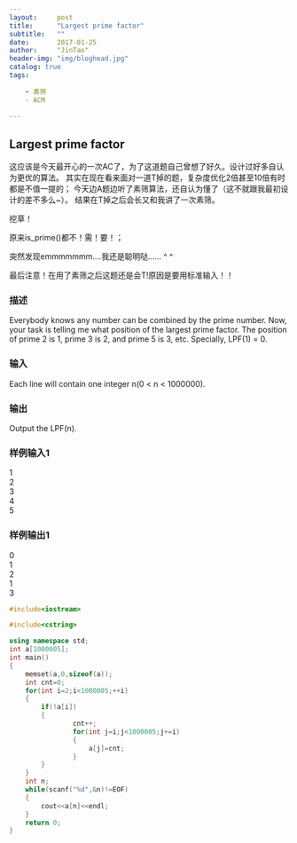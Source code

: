 ```yaml
---
layout:     post
title:      "Largest prime factor"
subtitle:   ""
date:       2017-01-25
author:     "JinTao"
header-img: "img/bloghead.jpg"
catalog: true
tags:
    
    - 素筛
    - ACM
    
---
```


## Largest prime factor  
这应该是今天最开心的一次AC了，为了这道题自己曾想了好久。设计过好多自认为更优的算法。
其实在现在看来面对一道T掉的题，复杂度优化2倍甚至10倍有时都是不值一提的；
今天边A题边听了素筛算法，还自认为懂了（这不就跟我最初设计的差不多么~）。
结果在T掉之后会长又和我讲了一次素筛。

挖草！

原来is_prime()都不！需！要！；

突然发现emmmmmmm....我还是聪明哒…… ^ ^

最后注意！在用了素筛之后这题还是会T!原因是要用标准输入！！
### 描述
Everybody knows any number can be combined by the prime number. 
Now, your task is telling me what position of the largest prime factor. 
The position of prime 2 is 1, prime 3 is 2, and prime 5 is 3, etc. 
Specially, LPF(1) = 0. 

### 输入
Each line will contain one integer n(0 < n < 1000000). 

### 输出
Output the LPF(n). 
### 样例输入1 
1<br>
2<br>
3<br>
4<br>
5

### 样例输出1 
0<br>
1<br>
2<br>
1<br>
3


``` cpp
#include<iostream>

#include<cstring>

using namespace std;
int a[1000005];
int main()
{
	memset(a,0,sizeof(a));
	int cnt=0;
	for(int i=2;i<1000005;++i)
	{
		if(!a[i])
		{
				cnt++;
				for(int j=i;j<1000005;j+=i)
				{
					a[j]=cnt;
				}
		}	
	}
	int n;
	while(scanf("%d",&n)!=EOF)
	{
		cout<<a[n]<<endl;
	}
	return 0;
}
```



